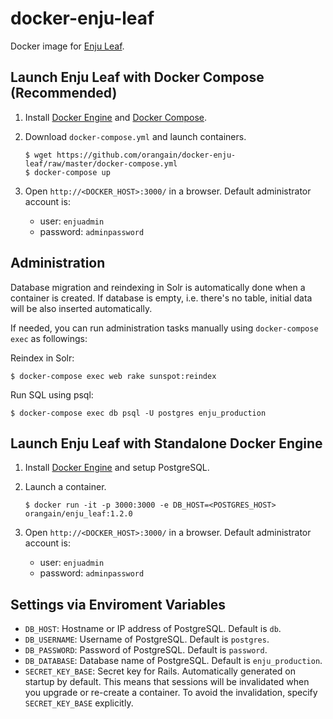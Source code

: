 # docker-enju-leaf

Docker image for [Enju Leaf](https://github.com/next-l/enju_leaf).

## Launch Enju Leaf with Docker Compose (Recommended)

1. Install [Docker Engine](https://docs.docker.com/engine/) and [Docker Compose](https://docs.docker.com/compose/).

2. Download `docker-compose.yml` and launch containers.

   ```
   $ wget https://github.com/orangain/docker-enju-leaf/raw/master/docker-compose.yml
   $ docker-compose up
   ```

3. Open `http://<DOCKER_HOST>:3000/` in a browser. Default administrator account is:
   * user: `enjuadmin`
   * password: `adminpassword`

## Administration

Database migration and reindexing in Solr is automatically done when a container is created. If database is empty, i.e. there's no table, initial data will be also inserted automatically.

If needed, you can run administration tasks manually using `docker-compose exec` as followings:

Reindex in Solr:

```
$ docker-compose exec web rake sunspot:reindex
```

Run SQL using psql:

```
$ docker-compose exec db psql -U postgres enju_production
```

## Launch Enju Leaf with Standalone Docker Engine

1. Install [Docker Engine](https://docs.docker.com/engine/) and setup PostgreSQL.

2. Launch a container.

   ```
   $ docker run -it -p 3000:3000 -e DB_HOST=<POSTGRES_HOST> orangain/enju_leaf:1.2.0
   ```

3. Open `http://<DOCKER_HOST>:3000/` in a browser. Default administrator account is:
   * user: `enjuadmin`
   * password: `adminpassword`

## Settings via Enviroment Variables

* `DB_HOST`: Hostname or IP address of PostgreSQL. Default is `db`.
* `DB_USERNAME`: Username of PostgreSQL. Default is `postgres`.
* `DB_PASSWORD`: Password of PostgreSQL. Default is `password`.
* `DB_DATABASE`: Database name of PostgreSQL. Default is `enju_production`.
* `SECRET_KEY_BASE`: Secret key for Rails. Automatically generated on startup by default. This means that sessions will be invalidated when you upgrade or re-create a container. To avoid the invalidation, specify `SECRET_KEY_BASE` explicitly.
